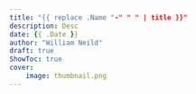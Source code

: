 ```yaml
---
title: "{{ replace .Name "-" " " | title }}"
description: Desc
date: {{ .Date }}
author: "William Neild"
draft: true
ShowToc: true
cover:
    image: thumbnail.png
---
```


